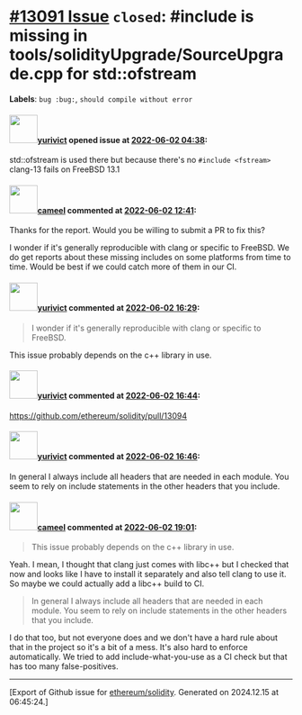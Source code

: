 # [\#13091 Issue](https://github.com/ethereum/solidity/issues/13091) `closed`: #include <fstream> is missing in tools/solidityUpgrade/SourceUpgrade.cpp for std::ofstream
**Labels**: `bug :bug:`, `should compile without error`


#### <img src="https://avatars.githubusercontent.com/u/271906?v=4" width="50">[yurivict](https://github.com/yurivict) opened issue at [2022-06-02 04:38](https://github.com/ethereum/solidity/issues/13091):

std::ofstream is used there but because there's no ```#include <fstream>``` clang-13 fails on FreeBSD 13.1

#### <img src="https://avatars.githubusercontent.com/u/137030?v=4" width="50">[cameel](https://github.com/cameel) commented at [2022-06-02 12:41](https://github.com/ethereum/solidity/issues/13091#issuecomment-1144818247):

Thanks for the report. Would you be willing to submit a PR to fix this?

I wonder if it's generally reproducible with clang or specific to FreeBSD. We do get reports about these missing includes on some platforms from time to time. Would be best if we could catch more of them in our CI.

#### <img src="https://avatars.githubusercontent.com/u/271906?v=4" width="50">[yurivict](https://github.com/yurivict) commented at [2022-06-02 16:29](https://github.com/ethereum/solidity/issues/13091#issuecomment-1145068066):

> I wonder if it's generally reproducible with clang or specific to FreeBSD. 

This issue probably depends on the c++ library in use.

#### <img src="https://avatars.githubusercontent.com/u/271906?v=4" width="50">[yurivict](https://github.com/yurivict) commented at [2022-06-02 16:44](https://github.com/ethereum/solidity/issues/13091#issuecomment-1145081382):

https://github.com/ethereum/solidity/pull/13094

#### <img src="https://avatars.githubusercontent.com/u/271906?v=4" width="50">[yurivict](https://github.com/yurivict) commented at [2022-06-02 16:46](https://github.com/ethereum/solidity/issues/13091#issuecomment-1145082631):

In general I always include all headers that are needed in each module. You seem to rely on include statements in the other headers that you include.

#### <img src="https://avatars.githubusercontent.com/u/137030?v=4" width="50">[cameel](https://github.com/cameel) commented at [2022-06-02 19:01](https://github.com/ethereum/solidity/issues/13091#issuecomment-1145210515):

> This issue probably depends on the c++ library in use.

Yeah. I mean, I thought that clang just comes with libc++ but I checked that now and looks like I have to install it separately and also tell clang to use it. So maybe we could actually add a libc++ build to CI.

> In general I always include all headers that are needed in each module. You seem to rely on include statements in the other headers that you include.

I do that too, but not everyone does and we don't have a hard rule about that in the project so it's a bit of a mess. It's also hard to enforce automatically. We tried to add include-what-you-use as a CI check but that has too many false-positives.


-------------------------------------------------------------------------------



[Export of Github issue for [ethereum/solidity](https://github.com/ethereum/solidity). Generated on 2024.12.15 at 06:45:24.]
